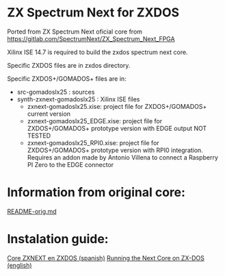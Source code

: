 # ZX Spectrum Next for ZXDOS
Ported from ZX Spectrum Next oficial core from https://gitlab.com/SpectrumNext/ZX_Spectrum_Next_FPGA

Xilinx ISE 14.7 is required to build the zxdos spectrum next core.

Specific ZXDOS files are in zxdos directory.

Specific ZXDOS+/GOMADOS+ files are in:
- src-gomadoslx25 : sources
- synth-zxnext-gomadoslx25 : Xilinx ISE files
  + zxnext-gomadoslx25.xise: project file for ZXDOS+/GOMADOS+ current version
  + zxnext-gomadoslx25_EDGE.xise: project file for ZXDOS+/GOMADOS+ prototype version with EDGE output NOT TESTED
  + zxnext-gomadoslx25_RPI0.xise: project file for ZXDOS+/GOMADOS+ prototype version with RPI0 integration.  Requires an addon made by Antonio Villena to connect a Raspberry PI Zero to the EDGE connector


# Information from original core:

[README-orig.md](README-orig.md)

# Instalation guide:
[Core ZXNEXT en ZXDOS (spanish)](http://www.forofpga.es/viewtopic.php?f=8&t=349)
[Running the Next Core on ZX-DOS (english)](https://gitlab.com/thesmog358/tbblue/-/blob/master/docs/zxdos/zxdoscoreinstall.txt)


